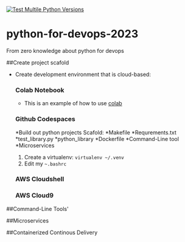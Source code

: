 [![Test Multile Python Versions](https://github.com/ManukaDalpe/python-for-devops-2023/actions/workflows/main.yml/badge.svg)](https://github.com/ManukaDalpe/python-for-devops-2023/actions/workflows/main.yml)

# python-for-devops-2023
From zero knowledge about python for devops

##Create project scafold
* Create development environment that is cloud-based:
  ### Colab Notebook
  * This is an example of how to use [colab](https://colab.research.google.com/github/ManukaDalpe/python-for-devops-2023/blob/main/getting_started_python.ipynb#scrollTo=oPYmBabRYD1i)
  ### Github Codespaces
  *Build out python projects Scafold:
  *Makefile
  *Requrements.txt
  *test_library.py
  *python_library
  *Dockerfile
  *Command-Line tool
  *Microservices
  
  1. Create a virtualenv: `virtualenv ~/.venv`
  2. Edit my `~.bashrc`


  ### AWS Cloudshell
  ### AWS Cloud9

##Command-Line Tools'

##Microservices

##Containerized Continous Delivery
